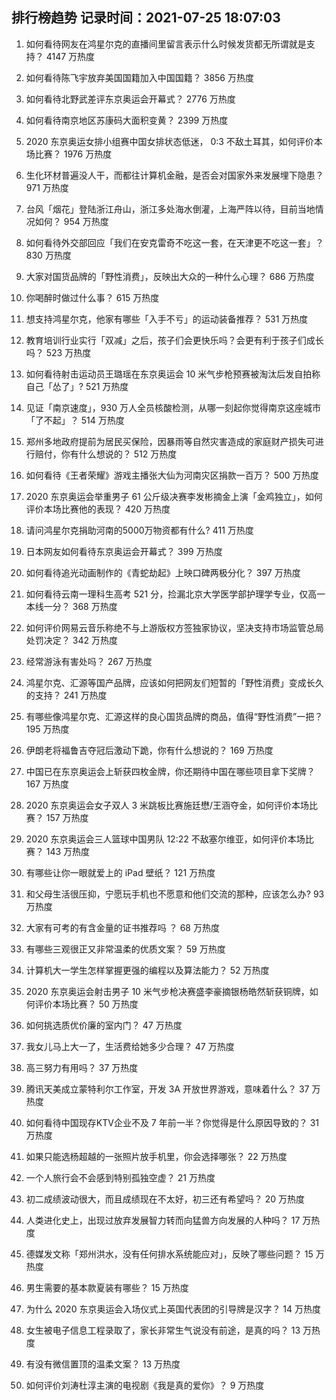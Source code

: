
## 排行榜趋势 记录时间：2021-07-25 18:07:03
  
  1. 如何看待网友在鸿星尔克的直播间里留言表示什么时候发货都无所谓就是支持？ 4147 万热度
    
  2. 如何看待陈飞宇放弃美国国籍加入中国国籍？ 3856 万热度
    
  3. 如何看待北野武差评东京奥运会开幕式？ 2776 万热度
    
  4. 如何看待南京地区苏康码大面积变黄？ 2399 万热度
    
  5. 2020 东京奥运女排小组赛中国女排状态低迷， 0:3 不敌土耳其，如何评价本场比赛？ 1976 万热度
    
  6. 生化环材普遍没人干，而都往计算机金融，是否会对国家外来发展埋下隐患？ 971 万热度
    
  7. 台风「烟花」登陆浙江舟山，浙江多处海水倒灌，上海严阵以待，目前当地情况如何？ 954 万热度
    
  8. 如何看待外交部回应「我们在安克雷奇不吃这一套，在天津更不吃这一套」？ 830 万热度
    
  9. 大家对国货品牌的「野性消费」，反映出大众的一种什么心理？ 686 万热度
    
  10. 你喝醉时做过什么事？ 615 万热度
    
  11. 想支持鸿星尔克，他家有哪些「入手不亏」的运动装备推荐？ 531 万热度
    
  12. 教育培训行业实行「双减」之后，孩子们会更快乐吗？会更有利于孩子们成长吗？ 523 万热度
    
  13. 如何看待射击运动员王璐瑶在东京奥运会 10 米气步枪预赛被淘汰后发自拍称自己「怂了」? 521 万热度
    
  14. 见证「南京速度」，930 万人全员核酸检测，从哪一刻起你觉得南京这座城市「了不起」？ 514 万热度
    
  15. 郑州多地政府提前为居民买保险，因暴雨等自然灾害造成的家庭财产损失可进行赔付，你有什么想说的？ 512 万热度
    
  16. 如何看待《王者荣耀》游戏主播张大仙为河南灾区捐款一百万？ 500 万热度
    
  17. 2020 东京奥运会举重男子 61 公斤级决赛李发彬摘金上演「金鸡独立」，如何评价本场比赛他的表现？ 420 万热度
    
  18. 请问鸿星尔克捐助河南的5000万物资都有什么? 411 万热度
    
  19. 日本网友如何看待东京奥运会开幕式？ 399 万热度
    
  20. 如何看待追光动画制作的《青蛇劫起》上映口碑两极分化？ 397 万热度
    
  21. 如何看待云南一理科生高考 521 分，捡漏北京大学医学部护理学专业，仅高一本线一分？ 368 万热度
    
  22. 如何评价网易云音乐称绝不与上游版权方签独家协议，坚决支持市场监管总局处罚决定？ 342 万热度
    
  23. 经常游泳有害处吗？ 267 万热度
    
  24. 鸿星尔克、汇源等国产品牌，应该如何把网友们短暂的「野性消费」变成长久的支持？ 241 万热度
    
  25. 有哪些像鸿星尔克、汇源这样的良心国货品牌的商品，值得“野性消费”一把？ 195 万热度
    
  26. 伊朗老将福鲁吉夺冠后激动下跪，你有什么想说的？ 169 万热度
    
  27. 中国已在东京奥运会上斩获四枚金牌，你还期待中国在哪些项目拿下奖牌？ 167 万热度
    
  28. 2020 东京奥运会女子双人 3 米跳板比赛施廷懋/王涵夺金，如何评价本场比赛？ 157 万热度
    
  29. 2020 东京奥运会三人篮球中国男队 12:22 不敌塞尔维亚，如何评价本场比赛？ 143 万热度
    
  30. 有哪些让你一眼就爱上的 iPad 壁纸？ 121 万热度
    
  31. 和父母生活很压抑，宁愿玩手机也不愿意和他们交流的那种，应该怎么办? 93 万热度
    
  32. 大家有可考的有含金量的证书推荐吗 ？ 68 万热度
    
  33. 有哪些三观很正又非常温柔的优质文案？ 59 万热度
    
  34. 计算机大一学生怎样掌握更强的编程以及算法能力？ 52 万热度
    
  35. 2020 东京奥运会射击男子 10 米气步枪决赛盛李豪摘银杨皓然斩获铜牌，如何评价本场比赛？ 50 万热度
    
  36. 如何挑选质优价廉的室内门？ 47 万热度
    
  37. 我女儿马上大一了，生活费给她多少合理？ 47 万热度
    
  38. 高三努力有用吗？ 37 万热度
    
  39. 腾讯天美成立蒙特利尔工作室，开发 3A 开放世界游戏，意味着什么？ 37 万热度
    
  40. 如何看待中国现存KTV企业不及 7 年前一半？你觉得是什么原因导致的？ 31 万热度
    
  41. 如果只能选杨超越的一张照片放手机里，你会选择哪张？ 22 万热度
    
  42. 一个人旅行会不会感到特别孤独空虚？ 21 万热度
    
  43. 初二成绩波动很大，而且成绩现在不太好，初三还有希望吗？ 20 万热度
    
  44. 人类进化史上，出现过放弃发展智力转而向猛兽方向发展的人种吗？ 17 万热度
    
  45. 德媒发文称「郑州洪水，没有任何排水系统能应对」，反映了哪些问题？ 15 万热度
    
  46. 男生需要的基本款夏装有哪些？ 15 万热度
    
  47. 为什么 2020 东京奥运会入场仪式上英国代表团的引导牌是汉字？ 14 万热度
    
  48. 女生被电子信息工程录取了，家长非常生气说没有前途，是真的吗？ 13 万热度
    
  49. 有没有微信置顶的温柔文案？ 13 万热度
    
  50. 如何评价刘涛杜淳主演的电视剧《我是真的爱你》？ 9 万热度
    